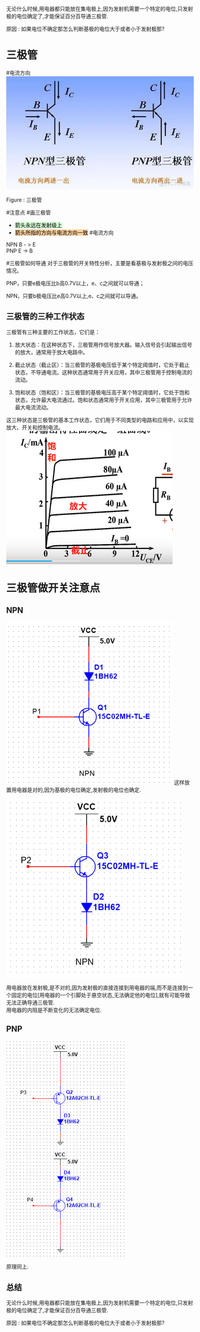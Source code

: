 
无论什么时候,用电器都只能放在集电极上,因为发射机需要一个特定的电位,只发射极的电位确定了,才能保证百分百导通三极管.   

原因 : 如果电位不确定那怎么判断基极的电位大于或者小于发射极那? 
# 三极管
#电流方向
![](assets/Pasted%20image%2020231112112326.png)

Figure : 三极管  

#注意点 #画三极管

- <mark style="background: #BBFABBA6;">箭头永远在发射级上</mark>
- <mark style="background: #FFB86CA6;">箭头所指的方向与电流方向一致</mark>
#电流方向

NPN B - > E  
PNP  E -> B

#三极管如何导通
对于三极管的开关特性分析，主要是看基极与发射极之间的电压情况。  

PNP，只要e极电压比b高0.7V以上，e、c之间就可以导通；  

NPN，只要b极电压比e高0.7V以上,e、c之间就可以导通。  

## 三极管的三种工作状态
  
三极管有三种主要的工作状态，它们是：  

1.  放大状态：在这种状态下，三极管用作信号放大器。输入信号会引起输出信号的放大，通常用于放大电路中。
    
2.  截止状态（截止区）：当三极管的基极电压低于某个特定阈值时，它处于截止状态，不导通电流。这种状态通常用于开关应用，其中三极管用于控制电流的流动。
    
3.  饱和状态（饱和区）：当三极管的基极电压高于某个特定阈值时，它处于饱和状态，允许最大电流通过。饱和状态通常用于开关应用，其中三极管用于允许最大电流流动。
    

这三种状态是三极管的基本工作状态，它们用于不同类型的电路和应用中，以实现放大、开关和控制电流。
![](assets/Pasted%20image%2020231112112540.png)

# 三极管做开关注意点

## NPN

  
![NPN 用电器放在集电极](assets/截图_20231206094340.png)
这样放置用电器是对的,因为基极的电位确定,发射极的电位也确定.  

![NPN用电器放在发射极](assets/截图_20231206094415.png)

用电器放在发射极,是不对的,因为发射极的直接连接到用电器的端,而不是连接到一个固定的电位[用电器的一个引脚处于悬空状态,无法确定他的电位],就有可能导致无法正确导通三极管.  
用电器的内阻是不断变化的无法确定电位.


## PNP
![PNP做开关](assets/截图_20231206094638.png)

原理同上.

## 总结
无论什么时候,用电器都只能放在集电极上,因为发射机需要一个特定的电位,只发射极的电位确定了,才能保证百分百导通三极管.   

原因 : 如果电位不确定那怎么判断基极的电位大于或者小于发射极那?  


